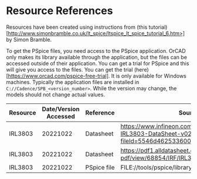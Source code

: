 # Resource References

Resources have been created using instructions from (this tutorial)[http://www.simonbramble.co.uk/lt_spice/ltspice_lt_spice_tutorial_6.htm>] by Simon Bramble.

To get the PSpice files, you need access to the PSpice application. OrCAD only makes its library available through the application, but the files can be accessed outside of their application.  You can get a trial for PSpice and this will give you access to the files. You can get the trial (here)[https://www.orcad.com/pspice-free-trial]. It is only available for Windows machines. Typically the application files are installed in `C://Cadence/SPB_<version_number>`. While the version may change, the models should not change actual values.



| Resource | Date/Version Accessed | Reference | Source |
| -|-|-|-|
| IRL3803 | 20221022 | Datasheet | https://www.infineon.com/dgdl/Infineon-IRL3803-DataSheet-v02_01-EN.pdf?fileId=5546d462533600a40153565f80172554 |
 | IRL3803 | 20221022 | Datasheet | https://pdf1.alldatasheet.com/datasheet-pdf/view/68854/IRF/IRL3803.html |
| IRL3803 | 20221022 | PSpice file | FILE://tools/pspice/library/irf.lib |

